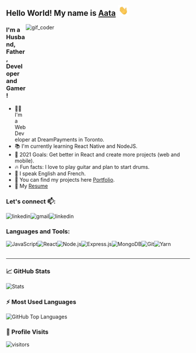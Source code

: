 ## Hello World! My name is [Aata][linkedin] <img align="bottom" alt="gif_waving" width="30px" src="https://github.com/Atalaa/gif_readme2/blob/main/waving2.gif?raw=true" /> 

<img align="right" alt="gif_coder" width="450" height="300" src="https://github.com/Atalaa/gif_readme/blob/main/coder.gif?raw=true" />

### I'm a Husband, Father, Developer and Gamer!
- 👨‍💻 I'm a Web Developer at DreamPayments in Toronto.
- 📚 I'm currently learning React Native and NodeJS.
- 🎯 2021 Goals: Get better in React and create more projects (web and mobile).
- 🔥 Fun facts: I love to play guitar and plan to start drums.
- 💬 I speak English and French.
- 📂 You can find my projects here [Portfolio][website].
- 💾 My <a href="https://atalaa.github.io/portfolio/static/media/Aata-allah_Rchidi_resume.ba857c9c.pdf" target="_blank">Resume</a>



### Let's connect 📫:
[<img align="left" alt="linkedin" src="https://img.shields.io/badge/LinkedIn-0072b1?style=flat&logo=linkedin&logoColor=fff" />][linkedin]
[<img align="left" alt="gmail" src="https://img.shields.io/badge/Gmail-EA4335?style=flat&logo=gmail&logoColor=fff" />][mailto]
[<img align="left" alt="linkedin" src="https://img.shields.io/badge/Twitter-1DA1F2?style=flat&logo=twitter&logoColor=fff" />][twitter]

<br />

### Languages and Tools:
<p>
 <img align="left" alt="JavaScript" title="javascript" src="https://img.shields.io/badge/JavaScript-F0DB4F?style=for-the-badge&logo=javascript&logoColor=F0DB4F&labelColor=000" />
 <img align="left" alt="React" src="https://img.shields.io/badge/React-61DAFB?style=for-the-badge&logo=react&logoColor=fff&labelColor=000" />
 <img align="left" alt="Node.js" src="https://img.shields.io/badge/Node-68a063?style=for-the-badge&logo=node.js&logoColor=68a063&labelColor=000" />
 <img align="left" alt="Express.js" src="https://img.shields.io/badge/Express-404D59?style=for-the-badge&logo=express&logoColor=fff&labelColor=000" />
 <img align="left" alt="MongoDB" src="https://img.shields.io/badge/MongoDB-589636?style=for-the-badge&logo=mongodb&logoColor=589636&labelColor=000" />
 <img align="left" alt="Git" src="https://img.shields.io/badge/Git-f34f29?style=for-the-badge&logo=git&logoColor=f34f29&labelColor=000" />
 <img align="left" alt="Yarn" src="https://img.shields.io/badge/Yarn-1476a2?style=for-the-badge&logo=yarn&logoColor=1476a2&labelColor=000" />
</p>

<br /><br />

---

### 📈 GitHub Stats
<img align="top" alt="Stats" src="https://github-readme-stats-atalaa.vercel.app/api?username=Atalaa&show_icons=true&hide_border=true&hide=prs,contribs&theme=shades-of-purple" />

### ⚡ Most Used Languages
<img align="top" alt="GitHub Top Languages" src="https://github-readme-stats-atalaa.vercel.app/api/top-langs/?username=Atalaa&langs_count=5&layout=compact&theme=shades-of-purple" />

### 👀 Profile Visits
![visitors](https://visitor-badge.glitch.me/badge?page_id=atalaa.atalaa)


[website]: https://atalaa.github.io/portfolio/
[linkedin]: https://www.linkedin.com/in/aata-allah-rchidi/
[mailto]: mailto:atala.rchidi@gmail.com
[twitter]: https://twitter.com/AataRchidi
 
